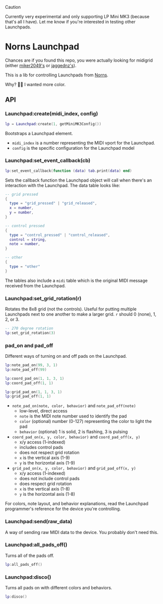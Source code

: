 > [!CAUTION]
> Currently very experimental and only supporting LP Mini MK3 (because that's all I have). Let me know if you're interested in testing other Launchpads.

# Norns Launchpad

Chances are if you found this repo, you were actually looking for midigrid (either [miker2049's](https://github.com/miker2049/midigrid) or [jaggednz's](https://github.com/jaggednz/midigrid)).

This is a lib for controlling Launchpads from [Norns](https://monome.org/docs/norns/).

Why? 🤷‍♂️ I wanted more color.

## API

### Launchpad:create(midi_index, config)

``` Lua
lp = Launchpad:create(1, getMiniMK3Config())
```

Bootstraps a Launchpad element.

- `midi_index` is a number representing the MIDI vport for the Launchpad.
- `config` is the specific configuration for the Launchpad model

### Launchpad:set_event_callback(cb)

``` Lua
lp:set_event_callback(function (data) tab.print(data) end)
```

Sets the callback function the Launchpad object will call when there's an interaction with the Launchpad. The data table looks like:

``` Lua
-- grid pressed
{
  type = "grid_pressed" | "grid_released",
  x = number,
  y = number,
}

-- control pressed
{
  type = "control_pressed" | "control_released",
  control = string,
  note = number,
}

-- other
{
  type = "other"
}
```

The tables also include a `midi` table which is the original MIDI message received from the Launchpad.

### Launchpad:set_grid_rotation(r)

Rotates the 8x8 grid (not the controls). Useful for putting multiple Launchpads next to one another to make a larger grid. `r` should 0 (none), 1, 2, or 3.

``` Lua
-- 270 degree rotation
lp:set_grid_rotation(3)
```

### pad_on and pad_off

Different ways of turning on and off pads on the Launchpad.

``` Lua
lp:note_pad_on(99, 3, 1)
lp:note_pad_off(99)

lp:coord_pad_on(1, 1, 3, 1)
lp:coord_pad_off(1, 1)

lp:grid_pad_on(1, 1, 3, 1)
lp:grid_pad_off(1, 1)
```

- `note_pad_on(note, color, behavior)` and `note_pad_off(note)`
  - low-level, direct access
  - `note` is the MIDI note number used to identify the pad
  - `color` (optional) number (0-127) representing the color to light the pad
  - `behavior` (optional) 1 is solid, 2 is flashing, 3 is pulsing
- `coord_pad_on(x, y, color, behavior)` and `coord_pad_off(x, y)`
  - x/y access (1-indexed)
  - includes control pads
  - does not respect grid rotation
  - `x` is the vertical axis (1-9)
  - `y` is the horizontal axis (1-9)
- `grid_pad_on(x, y, color, behavior)` and `grid_pad_off(x, y)`
  - x/y access (1-indexed)
  - does not include control pads
  - does respect grid rotation
  - `x` is the vertical axis (1-8)
  - `y` is the horizontal axis (1-8)

For colors, note layout, and behavior explanations, read the Launchpad programmer's reference for the device you're controlling.

### Launchpad:send(raw_data)

A way of sending raw MIDI data to the device. You probably don't need this.

### Launchpad:all_pads_off()

Turns all of the pads off.

``` Lua
lp:all_pads_off()
```

### Launchpad:disco()

Turns all pads on with different colors and behaviors.

``` Lua
lp:disco()
```